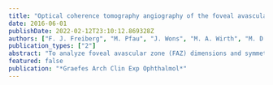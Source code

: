 ```yaml
---
title: "Optical coherence tomography angiography of the foveal avascular zone in diabetic retinopathy"
date: 2016-06-01
publishDate: 2022-02-12T23:10:12.869328Z
authors: ["F. J. Freiberg", "M. Pfau", "J. Wons", "M. A. Wirth", "M. D. Becker", "S. Michels"]
publication_types: ["2"]
abstract: "To analyze foveal avascular zone (FAZ) dimensions and symmetry in patients with diabetic retinopathy (DR) compared to healthy controls using optical coherence tomography angiography (OCT angiography). OCT angiography was performed via an Avanti® RTVue 100 XR OCT system (Optovue, Inc., Fremont, CA, USA) in patients with diabetes mellitus (DM) and healthy adults. A frame centered on the fovea was used for FAZ measurements. The borders of the superficial vascular layer were defined as 3 μm below the internal limiting membrane (ILM) and 15 μm below the inner plexiform layer (IPL), and for the deep vascular layer as15 μm and 70 μm below the IPL, respectively. Angles of maximum FAZ diameter were measured in all eyes by two graders. In healthy eyes (N = 25), the FAZ surrounding vascular arcades were intact, showing a vertical or horizontal oval symmetrical formation with a maximum diameter usually on the horizontal or vertical axis. Diabetic eyes (N = 29) presented with disintegrity of the vascular arcades, resulting in an enlarged FAZ. In the superficial layer, the mean horizontal FAZ diameter was significantly larger in the DR group (753 μm ±272 μm) than in the control group (573 μm ±177 μm, p = 0.029). The difference was even more pronounced in the deep layer, with a mean value of 659 μm ±194 μm in the control group and 1009 μm ±342 μm in the DR group (p = 0.001). Furthermore, in the superficial layer, the angle of the maximum FAZ diameter was 0° (±15°) or 90° (±15°) in 72.0 % of healthy eyes. In eyes with DR, the angle was 0° (±15°) or 90° (±15°) in only 6.9 % of cases, due to the irregular configuration of the FAZ. OCT angiography is capable of imaging retinal vasculature without dye injection. Our data suggest that it can detect disintegrity of the vascular arcades surrounding the FAZ, thus differentiating DM from healthy eyes. Vascular abnormalities were more pronounced in the deep vascular layer."
featured: false
publication: "*Graefes Arch Clin Exp Ophthalmol*"
---
```


